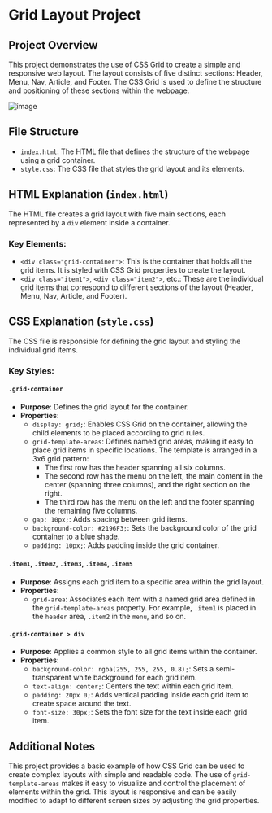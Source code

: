 # Grid Layout Project

## Project Overview
This project demonstrates the use of CSS Grid to create a simple and responsive web layout. The layout consists of five distinct sections: Header, Menu, Nav, Article, and Footer. The CSS Grid is used to define the structure and positioning of these sections within the webpage.

![image](https://github.com/user-attachments/assets/f3120219-7307-40be-9b7e-9c87e9c6f04a)

## File Structure
- `index.html`: The HTML file that defines the structure of the webpage using a grid container.
- `style.css`: The CSS file that styles the grid layout and its elements.

## HTML Explanation (`index.html`)
The HTML file creates a grid layout with five main sections, each represented by a `div` element inside a container.

### Key Elements:
- `<div class="grid-container">`: This is the container that holds all the grid items. It is styled with CSS Grid properties to create the layout.
- `<div class="item1">`, `<div class="item2">`, etc.: These are the individual grid items that correspond to different sections of the layout (Header, Menu, Nav, Article, and Footer).

## CSS Explanation (`style.css`)
The CSS file is responsible for defining the grid layout and styling the individual grid items.

### Key Styles:

#### `.grid-container`
- **Purpose**: Defines the grid layout for the container.
- **Properties**:
  - `display: grid;`: Enables CSS Grid on the container, allowing the child elements to be placed according to grid rules.
  - `grid-template-areas`: Defines named grid areas, making it easy to place grid items in specific locations. The template is arranged in a 3x6 grid pattern:
    - The first row has the header spanning all six columns.
    - The second row has the menu on the left, the main content in the center (spanning three columns), and the right section on the right.
    - The third row has the menu on the left and the footer spanning the remaining five columns.
  - `gap: 10px;`: Adds spacing between grid items.
  - `background-color: #2196F3;`: Sets the background color of the grid container to a blue shade.
  - `padding: 10px;`: Adds padding inside the grid container.

#### `.item1`, `.item2`, `.item3`, `.item4`, `.item5`
- **Purpose**: Assigns each grid item to a specific area within the grid layout.
- **Properties**:
  - `grid-area`: Associates each item with a named grid area defined in the `grid-template-areas` property. For example, `.item1` is placed in the `header` area, `.item2` in the `menu`, and so on.

#### `.grid-container > div`
- **Purpose**: Applies a common style to all grid items within the container.
- **Properties**:
  - `background-color: rgba(255, 255, 255, 0.8);`: Sets a semi-transparent white background for each grid item.
  - `text-align: center;`: Centers the text within each grid item.
  - `padding: 20px 0;`: Adds vertical padding inside each grid item to create space around the text.
  - `font-size: 30px;`: Sets the font size for the text inside each grid item.

## Additional Notes
This project provides a basic example of how CSS Grid can be used to create complex layouts with simple and readable code. The use of `grid-template-areas` makes it easy to visualize and control the placement of elements within the grid. This layout is responsive and can be easily modified to adapt to different screen sizes by adjusting the grid properties.
